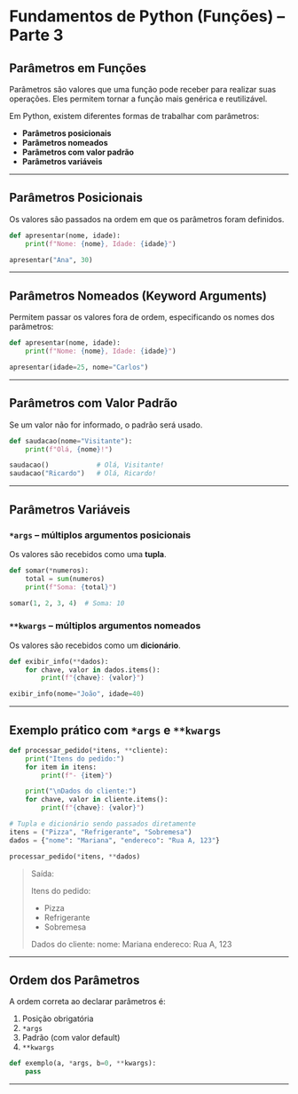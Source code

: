 # Fundamentos de Python (Funções) – Parte 3

## Parâmetros em Funções

Parâmetros são valores que uma função pode receber para realizar suas operações. Eles permitem tornar a função mais genérica e reutilizável.

Em Python, existem diferentes formas de trabalhar com parâmetros:

- **Parâmetros posicionais**
- **Parâmetros nomeados**
- **Parâmetros com valor padrão**
- **Parâmetros variáveis**

---

## Parâmetros Posicionais

Os valores são passados na ordem em que os parâmetros foram definidos.

```python
def apresentar(nome, idade):
    print(f"Nome: {nome}, Idade: {idade}")

apresentar("Ana", 30)
```

---

## Parâmetros Nomeados (Keyword Arguments)

Permitem passar os valores fora de ordem, especificando os nomes dos parâmetros:

```python
def apresentar(nome, idade):
    print(f"Nome: {nome}, Idade: {idade}")

apresentar(idade=25, nome="Carlos")
```

---

## Parâmetros com Valor Padrão

Se um valor não for informado, o padrão será usado.

```python
def saudacao(nome="Visitante"):
    print(f"Olá, {nome}!")

saudacao()            # Olá, Visitante!
saudacao("Ricardo")   # Olá, Ricardo!
```

---

## Parâmetros Variáveis

### `*args` – múltiplos argumentos posicionais

Os valores são recebidos como uma **tupla**.

```python
def somar(*numeros):
    total = sum(numeros)
    print(f"Soma: {total}")

somar(1, 2, 3, 4)  # Soma: 10
```

### `**kwargs` – múltiplos argumentos nomeados

Os valores são recebidos como um **dicionário**.

```python
def exibir_info(**dados):
    for chave, valor in dados.items():
        print(f"{chave}: {valor}")

exibir_info(nome="João", idade=40)
```

---

## Exemplo prático com `*args` e `**kwargs`

```python
def processar_pedido(*itens, **cliente):
    print("Itens do pedido:")
    for item in itens:
        print(f"- {item}")

    print("\nDados do cliente:")
    for chave, valor in cliente.items():
        print(f"{chave}: {valor}")

# Tupla e dicionário sendo passados diretamente
itens = ("Pizza", "Refrigerante", "Sobremesa")
dados = {"nome": "Mariana", "endereco": "Rua A, 123"}

processar_pedido(*itens, **dados)
```

> Saída:
>
> Itens do pedido:
> - Pizza
> - Refrigerante
> - Sobremesa
>
> Dados do cliente:
> nome: Mariana
> endereco: Rua A, 123

---

## Ordem dos Parâmetros

A ordem correta ao declarar parâmetros é:

1. Posição obrigatória
2. `*args`
3. Padrão (com valor default)
4. `**kwargs`

```python
def exemplo(a, *args, b=0, **kwargs):
    pass
```

---
